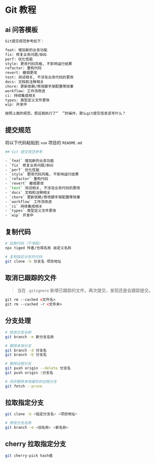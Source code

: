 # Git 教程

## ai 问答模板

```bash
Git提交规范参考如下：

feat: 增加新的业务功能
fix: 修复业务问题/BUG
perf: 优化性能
style: 更改代码风格, 不影响运行结果
refactor: 重构代码
revert: 撤销更改
test: 测试相关, 不涉及业务代码的更改
docs: 文档和注释相关
chore: 更新依赖/修改脚手架配置等琐事
workflow: 工作流改进
ci: 持续集成相关
types: 类型定义文件更改
wip: 开发中

按照上面的规范，假设我执行了“  ”的操作，那么git提交信息该写什么？
```

## 提交规范

将以下代码粘贴到 `vue` 项目的 `README.md`

```bash
## Git 提交规范参考

- `feat` 增加新的业务功能
- `fix` 修复业务问题/BUG
- `perf` 优化性能
- `style` 更改代码风格, 不影响运行结果
- `refactor` 重构代码
- `revert` 撤销更改
- `test` 测试相关, 不涉及业务代码的更改
- `docs` 文档和注释相关
- `chore` 更新依赖/修改脚手架配置等琐事
- `workflow` 工作流改进
- `ci` 持续集成相关
- `types` 类型定义文件更改
- `wip` 开发中
```

## 复制代码

```bash
# 拉取代码（干净版）
npx tiged 作者/仓库名称 自定义名称

# 复制指定分支的代码
git clone -b 分支名 项目地址
```

## 取消已跟踪的文件

> 当在 `.gitignore` 新增已跟踪的文件，再次提交，发现还是会跟踪提交。

```html
git rm --cached <文件名>
git rm --cached -r <文件夹>
```

## 分支处理

```bash
# 修改分支名称
git branch -m 新分支名称

# 删除本地分支
git branch -d 分支名
git branch -D 分支名

# 删除远程分支
git push origin --delete 分支名
git push origin :分支名

# 同步删除本地缓存的远程分支
git fetch --prune
```

## 拉取指定分支

```bash
git clone -b <指定分支名> <项目地址>

# 修改分支名称
git branch -m <旧名称> <新名称>
```

## cherry 拉取指定分支

```bash
git cherry-pick hash值
```
